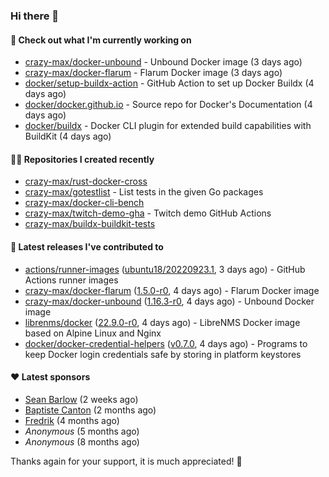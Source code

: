 ### Hi there 👋

#### 👷 Check out what I'm currently working on

- [crazy-max/docker-unbound](https://github.com/crazy-max/docker-unbound) - Unbound Docker image (3 days ago)
- [crazy-max/docker-flarum](https://github.com/crazy-max/docker-flarum) - Flarum Docker image (3 days ago)
- [docker/setup-buildx-action](https://github.com/docker/setup-buildx-action) - GitHub Action to set up Docker Buildx (4 days ago)
- [docker/docker.github.io](https://github.com/docker/docker.github.io) - Source repo for Docker&#39;s Documentation (4 days ago)
- [docker/buildx](https://github.com/docker/buildx) - Docker CLI plugin for extended build capabilities with BuildKit (4 days ago)

#### 👨‍💻 Repositories I created recently

- [crazy-max/rust-docker-cross](https://github.com/crazy-max/rust-docker-cross)
- [crazy-max/gotestlist](https://github.com/crazy-max/gotestlist) - List tests in the given Go packages
- [crazy-max/docker-cli-bench](https://github.com/crazy-max/docker-cli-bench)
- [crazy-max/twitch-demo-gha](https://github.com/crazy-max/twitch-demo-gha) - Twitch demo GitHub Actions
- [crazy-max/buildx-buildkit-tests](https://github.com/crazy-max/buildx-buildkit-tests)

#### 🚀 Latest releases I've contributed to

- [actions/runner-images](https://github.com/actions/runner-images) ([ubuntu18/20220923.1](https://github.com/actions/runner-images/releases/tag/ubuntu18%2F20220923.1), 3 days ago) - GitHub Actions runner images
- [crazy-max/docker-flarum](https://github.com/crazy-max/docker-flarum) ([1.5.0-r0](https://github.com/crazy-max/docker-flarum/releases/tag/1.5.0-r0), 4 days ago) - Flarum Docker image
- [crazy-max/docker-unbound](https://github.com/crazy-max/docker-unbound) ([1.16.3-r0](https://github.com/crazy-max/docker-unbound/releases/tag/1.16.3-r0), 4 days ago) - Unbound Docker image
- [librenms/docker](https://github.com/librenms/docker) ([22.9.0-r0](https://github.com/librenms/docker/releases/tag/22.9.0-r0), 4 days ago) - LibreNMS Docker image based on Alpine Linux and Nginx
- [docker/docker-credential-helpers](https://github.com/docker/docker-credential-helpers) ([v0.7.0](https://github.com/docker/docker-credential-helpers/releases/tag/v0.7.0), 4 days ago) - Programs to keep Docker login credentials safe by storing in platform keystores

#### ❤️ Latest sponsors
- [Sean Barlow](https://github.com/woolrab6) (2 weeks ago)
- [Baptiste Canton](https://github.com/batmac) (2 months ago)
- [Fredrik](https://github.com/fredrikscode) (4 months ago)
- _Anonymous_ (5 months ago)
- _Anonymous_ (8 months ago)

Thanks again for your support, it is much appreciated! 🙏
